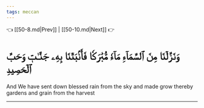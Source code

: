 ```yaml
---
tags: meccan
---
```


👈 [[50-8.md|Prev]] | [[50-10.md|Next]] 👉

# وَنَزَّلۡنَا مِنَ ٱلسَّمَآءِ مَآءٗ مُّبَٰرَكٗا فَأَنۢبَتۡنَا بِهِۦ جَنَّـٰتٖ وَحَبَّ ٱلۡحَصِيدِ

And We have sent down blessed rain from the sky and made grow thereby gardens and grain from the harvest

---


